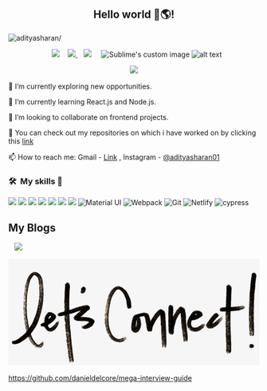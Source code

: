 </br>
<h2 align="center"> Hello world 👋🌎! </h2>
<p align="left"> <img src=https://komarev.com/ghpvc/?username=adityasharan01 alt=adityasharan/> </p>
<p align="center">
 &nbsp;&nbsp;
<a href="https://dev.to/adityasharan01"><img src="https://img.shields.io/badge/dev.to-0A0A0A?style=for-the-badge&logo=dev.to&logoColor=white"/></a>
&nbsp;&nbsp; 
  <a target="_blank" href="https://www.linkedin.com/in/aditya-sharan/">
    <img src="https://img.shields.io/badge/linkedin-%230077B5.svg?&style=for-the-badge&logo=linkedin&logoColor=white" />
   </a>
&nbsp;&nbsp;
  <a href="mailto:ranjan.aditya2009@gmail.com?subject=Hello%20AdityaSharan,%20From%20Github"><img src="https://img.shields.io/badge/gmail-%23D14836.svg?&style=for-the-badge&logo=gmail&logoColor=white" /></a>&nbsp;&nbsp;&nbsp;&nbsp;

  <img src="https://github.com/adityasharan01/adityasharan01/blob/master/github%20intro%20final.gif" alt="Sublime's custom image"/>
  
  <img src="https://user-images.githubusercontent.com/46247882/87126810-77e5d000-c2aa-11ea-832f-70aa4fe394f9.gif" alt="alt text" width="150" height="150" />
</p>
<p align="center"> 
<img src = "https://github-readme-stats.vercel.app/api?username=adityasharan01&hide=stars,prs,issues&title_color=ffffff&icon_color=bb2acf&text_color=daf7dc&bg_color=151515" >
</p>

🔭 I’m currently exploring new opportunities.

🌱 I’m currently learning React.js and Node.js. 
 
👯 I’m looking to collaborate on frontend projects.

 📌 You can check out my repositories on which i have worked on by clicking this [link](https://github.com/adityasharan01?tab=repositories) 

📫 How to reach me: Gmail - [Link](mailto:ranjan.aditya2009@gmail.com) , Instagram - [@adityasharan01](https://www.instagram.com/adityasharan811/)
### 🛠 &nbsp;My skills 🚀


  <p align="center">

![](https://img.shields.io/badge/HTML5-E34F26?style=for-the-badge&logo=html5&logoColor=white)
![](https://img.shields.io/badge/JavaScript-F7DF1E?style=for-the-badge&logo=javascript&logoColor=black)
![](https://img.shields.io/badge/CSS3-1572B6?style=for-the-badge&logo=css3&logoColor=white)
![](https://img.shields.io/badge/Markdown-000000?style=for-the-badge&logo=markdown&logoColor=white)
![](https://img.shields.io/badge/React-20232A?style=for-the-badge&logo=react&logoColor=61DAFB)
![](https://img.shields.io/badge/Bootstrap-563D7C?style=for-the-badge&logo=bootstrap&logoColor=white)
![](https://img.shields.io/badge/figma-0AC97F?style=for-the-badge&logo=figma&logoColor=white)
![Material UI](https://img.shields.io/badge/materialui-%230081CB.svg?style=for-the-badge&logo=material-ui&logoColor=white)
![Webpack](https://img.shields.io/badge/webpack-%238DD6F9.svg?style=for-the-badge&logo=webpack&logoColor=black)
![Git](https://img.shields.io/badge/git-%23F05033.svg?style=for-the-badge&logo=git&logoColor=white)
![Netlify](https://img.shields.io/badge/netlify-%23000000.svg?style=for-the-badge&logo=netlify&logoColor=#00C7B7)
 ![cypress](https://img.shields.io/badge/-cypress-%23E5E5E5?style=for-the-badge&logo=cypress&logoColor=058a5e)
 
</p>

## My Blogs
<p >
 &nbsp;&nbsp;
<a href="https://dev.to/adityasharan01"><img src="https://img.shields.io/badge/dev.to-0A0A0A?style=for-the-badge&logo=dev.to&logoColor=white"/></a> 
</p>

![connect-with-me.png](./connect-with-me.png.png)

[twitter]: https://twitter.com/AdityaS54830043

https://github.com/danieldelcore/mega-interview-guide


